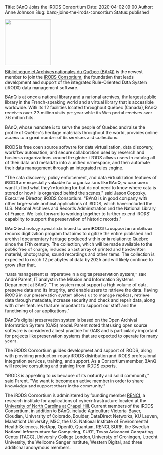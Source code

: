 Title: BAnQ Joins the iRODS Consortium
Date: 2020-04-02 09:00
Author: Anne Johnson
Slug: banq-joins-the-irods-consortium
Status: published

<img src="{static}/images/banq_logo.png" width="150px" />

<br />


[Bibliothèque et Archives nationales du Québec 
(BAnQ)](https://www.banq.qc.ca/accueil/index.html?language_id=1) is the newest 
member to join the [iRODS Consortium](https://irods.org), the foundation that 
leads development and support of the integrated Rule-Oriented Data System 
(iRODS) data management software.

BAnQ is at once a national library and a national archives, the largest public 
library in the French-speaking world and a virtual library that is accessible 
worldwide. With its 12 facilities located throughout Québec (Canada), BAnQ 
receives over 2.3 million visits per year while its Web portal receives over 
7.6 million hits.

BAnQ, whose mandate is to serve the people of Québec and raise the profile of 
Québec's heritage materials throughout the world, provides online access to a 
great number of its services and collections.

iRODS is free open source software for data virtualization, data discovery, 
workflow automation, and secure collaboration used by research and business 
organizations around the globe. iRODS allows users to catalog all of their data 
and metadata into a unified namespace, and then automate their data management 
through an integrated rules engine.

"The data discovery, policy enforcement, and data virtualization features of 
iRODS are especially valuable for organizations like BAnQ, whose users want to 
find what they're looking for but do not need to know where data is stored or 
how it is organized behind the scenes," said Jason Coposky, Executive Director, 
iRODS Consortium. "BAnQ is in good company with other large-scale archival 
applications of iRODS, which have included the U.S. National Archives and 
Records Administration and the National Library of France. We look forward to 
working together to further extend iRODS' capability to support the 
preservation of historic records."

BAnQ technology specialists intend to use iRODS to support an ambitious records 
digitization program that aims to digitize the entire published and archival 
documentary heritage produced within or in relation to Québec since the 17th 
century. The collection, which will be made available to the public free of 
charge, includes a vast array of printed and handwritten material, photographs, 
sound recordings and other items. The collection is expected to reach 12 
petabytes of data by 2025 and will likely continue to grow after that.

"Data management is imperative in a digital preservation system," said André 
Parent, IT analyst in the Mission and Information Systems Department at BAnQ. 
"The system must support a high volume of data, preserve data and its 
integrity, and enable users to retrieve the data. Having iRODS in our 
preservation system allows us to manage replicas, retrieve data through 
metadata, increase security and check and repair data, along with other 
features that are important to support our staff and the functioning of our 
applications."

BAnQ's digital preservation system is based on the Open Archival Information 
System (OAIS) model. Parent noted that using open source software is considered 
a best practice for OAIS and is particularly important for projects like 
preservation systems that are expected to operate for many years.

The iRODS Consortium guides development and support of iRODS, along with 
providing production-ready iRODS distribution and iRODS professional 
integration services, training, and support. As a Consortium member, BAnQ will 
receive consulting and training from iRODS experts.

"iRODS is appealing to us because of its maturity and solid community," said 
Parent. "We want to become an active member in order to share knowledge and 
support others in the community."

The iRODS Consortium is administered by founding member 
[RENCI](https://renci.org), a research institute for applications of 
cyberinfrastructure located at the [University of North Carolina at Chapel 
Hill](https://unc.edu). Current members of the iRODS Consortium, in addition to 
BAnQ, include Agriculture Victoria, Bayer, Cloudian, University of Colorado, 
Boulder, DataDirect Networks, KU Leuven, Maastricht University, MSC, the U.S. 
National Institute of Environmental Health Sciences, NetApp, OpenIO, Quantum, 
RENCI, SURF, the Swedish National Infrastructure for Computing, SUSE, Texas 
Advanced Computing Center (TACC), University College London, University of 
Groningen, Utrecht University, the Wellcome Sanger Institute, Western Digital, 
and three additional anonymous members.


